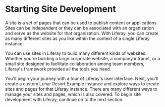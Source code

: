 # Starting Site Development [](id=starting-site-development)

A site is a set of pages that can be used to publish content or applications.
Sites can be independent or they can be associated with an organization and
serve as the website for that organization. With Liferay, you can create as many
different sites as you like within the context of a single Liferay instance.

You can use sites in Liferay to build many different kinds of websites. Whether
you're building a large corporate website, a company intranet, or a small site
designed to facilitate collaboration among team members, Liferay's framework
provides all the tools you need.

You'll begin your journey with a tour of Liferay's user interface. Next, you'll
create a custom Lunar Resort Example instance and explore ways to create sites
and pages for that Liferay instance. There are many different ways to manage
your sites and pages, which is also covered. To begin site development with
Liferay, continue on to the next section.
